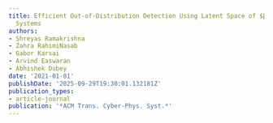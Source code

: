 ```yaml
---
title: Efficient Out-of-Distribution Detection Using Latent Space of $β$-VAE for Cyber-Physical
  Systems
authors:
- Shreyas Ramakrishna
- Zahra RahimiNasab
- Gabor Karsai
- Arvind Easwaran
- Abhishek Dubey
date: '2021-01-01'
publishDate: '2025-09-29T19:30:01.132181Z'
publication_types:
- article-journal
publication: '*ACM Trans. Cyber-Phys. Syst.*'
---
```

